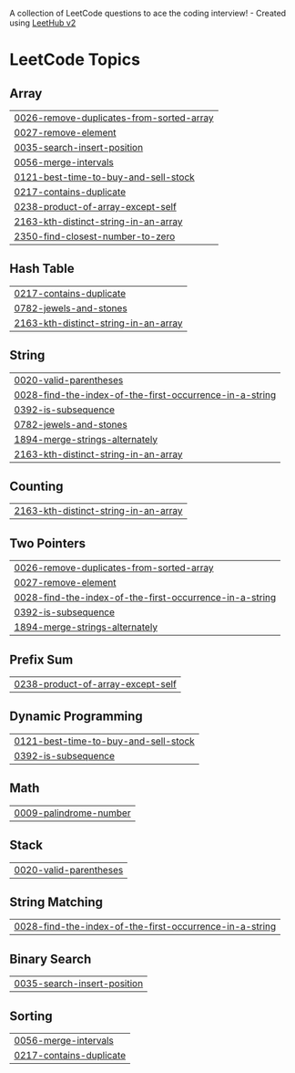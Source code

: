 A collection of LeetCode questions to ace the coding interview! - Created using [LeetHub v2](https://github.com/arunbhardwaj/LeetHub-2.0)
<!---LeetCode Topics Start-->
# LeetCode Topics
## Array
|  |
| ------- |
| [0026-remove-duplicates-from-sorted-array](https://github.com/VapsTech/LeetCode/tree/master/0026-remove-duplicates-from-sorted-array) |
| [0027-remove-element](https://github.com/VapsTech/LeetCode/tree/master/0027-remove-element) |
| [0035-search-insert-position](https://github.com/VapsTech/LeetCode/tree/master/0035-search-insert-position) |
| [0056-merge-intervals](https://github.com/VapsTech/LeetCode/tree/master/0056-merge-intervals) |
| [0121-best-time-to-buy-and-sell-stock](https://github.com/VapsTech/LeetCode/tree/master/0121-best-time-to-buy-and-sell-stock) |
| [0217-contains-duplicate](https://github.com/VapsTech/LeetCode/tree/master/0217-contains-duplicate) |
| [0238-product-of-array-except-self](https://github.com/VapsTech/LeetCode/tree/master/0238-product-of-array-except-self) |
| [2163-kth-distinct-string-in-an-array](https://github.com/VapsTech/LeetCode/tree/master/2163-kth-distinct-string-in-an-array) |
| [2350-find-closest-number-to-zero](https://github.com/VapsTech/LeetCode/tree/master/2350-find-closest-number-to-zero) |
## Hash Table
|  |
| ------- |
| [0217-contains-duplicate](https://github.com/VapsTech/LeetCode/tree/master/0217-contains-duplicate) |
| [0782-jewels-and-stones](https://github.com/VapsTech/LeetCode/tree/master/0782-jewels-and-stones) |
| [2163-kth-distinct-string-in-an-array](https://github.com/VapsTech/LeetCode/tree/master/2163-kth-distinct-string-in-an-array) |
## String
|  |
| ------- |
| [0020-valid-parentheses](https://github.com/VapsTech/LeetCode/tree/master/0020-valid-parentheses) |
| [0028-find-the-index-of-the-first-occurrence-in-a-string](https://github.com/VapsTech/LeetCode/tree/master/0028-find-the-index-of-the-first-occurrence-in-a-string) |
| [0392-is-subsequence](https://github.com/VapsTech/LeetCode/tree/master/0392-is-subsequence) |
| [0782-jewels-and-stones](https://github.com/VapsTech/LeetCode/tree/master/0782-jewels-and-stones) |
| [1894-merge-strings-alternately](https://github.com/VapsTech/LeetCode/tree/master/1894-merge-strings-alternately) |
| [2163-kth-distinct-string-in-an-array](https://github.com/VapsTech/LeetCode/tree/master/2163-kth-distinct-string-in-an-array) |
## Counting
|  |
| ------- |
| [2163-kth-distinct-string-in-an-array](https://github.com/VapsTech/LeetCode/tree/master/2163-kth-distinct-string-in-an-array) |
## Two Pointers
|  |
| ------- |
| [0026-remove-duplicates-from-sorted-array](https://github.com/VapsTech/LeetCode/tree/master/0026-remove-duplicates-from-sorted-array) |
| [0027-remove-element](https://github.com/VapsTech/LeetCode/tree/master/0027-remove-element) |
| [0028-find-the-index-of-the-first-occurrence-in-a-string](https://github.com/VapsTech/LeetCode/tree/master/0028-find-the-index-of-the-first-occurrence-in-a-string) |
| [0392-is-subsequence](https://github.com/VapsTech/LeetCode/tree/master/0392-is-subsequence) |
| [1894-merge-strings-alternately](https://github.com/VapsTech/LeetCode/tree/master/1894-merge-strings-alternately) |
## Prefix Sum
|  |
| ------- |
| [0238-product-of-array-except-self](https://github.com/VapsTech/LeetCode/tree/master/0238-product-of-array-except-self) |
## Dynamic Programming
|  |
| ------- |
| [0121-best-time-to-buy-and-sell-stock](https://github.com/VapsTech/LeetCode/tree/master/0121-best-time-to-buy-and-sell-stock) |
| [0392-is-subsequence](https://github.com/VapsTech/LeetCode/tree/master/0392-is-subsequence) |
## Math
|  |
| ------- |
| [0009-palindrome-number](https://github.com/VapsTech/LeetCode/tree/master/0009-palindrome-number) |
## Stack
|  |
| ------- |
| [0020-valid-parentheses](https://github.com/VapsTech/LeetCode/tree/master/0020-valid-parentheses) |
## String Matching
|  |
| ------- |
| [0028-find-the-index-of-the-first-occurrence-in-a-string](https://github.com/VapsTech/LeetCode/tree/master/0028-find-the-index-of-the-first-occurrence-in-a-string) |
## Binary Search
|  |
| ------- |
| [0035-search-insert-position](https://github.com/VapsTech/LeetCode/tree/master/0035-search-insert-position) |
## Sorting
|  |
| ------- |
| [0056-merge-intervals](https://github.com/VapsTech/LeetCode/tree/master/0056-merge-intervals) |
| [0217-contains-duplicate](https://github.com/VapsTech/LeetCode/tree/master/0217-contains-duplicate) |
<!---LeetCode Topics End-->